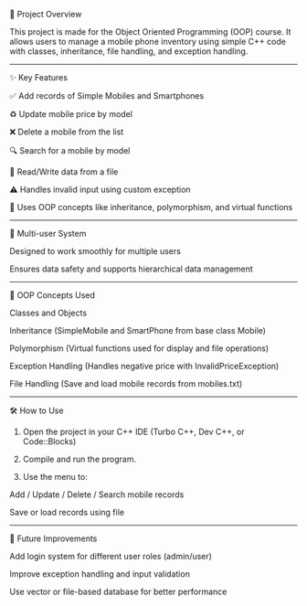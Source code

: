 📘 Project Overview

This project is made for the Object Oriented Programming (OOP) course. It allows users to manage a mobile phone inventory using simple C++ code with classes, inheritance, file handling, and exception handling.


---

✨ Key Features

✅ Add records of Simple Mobiles and Smartphones

♻ Update mobile price by model

❌ Delete a mobile from the list

🔍 Search for a mobile by model

📁 Read/Write data from a file

⚠ Handles invalid input using custom exception

🧠 Uses OOP concepts like inheritance, polymorphism, and virtual functions



---

👥 Multi-user System

Designed to work smoothly for multiple users

Ensures data safety and supports hierarchical data management



---

🧪 OOP Concepts Used

Classes and Objects

Inheritance (SimpleMobile and SmartPhone from base class Mobile)

Polymorphism (Virtual functions used for display and file operations)

Exception Handling (Handles negative price with InvalidPriceException)

File Handling (Save and load mobile records from mobiles.txt)



---

🛠 How to Use

1. Open the project in your C++ IDE (Turbo C++, Dev C++, or Code::Blocks)


2. Compile and run the program.


3. Use the menu to:

Add / Update / Delete / Search mobile records

Save or load records using file





---

📌 Future Improvements

Add login system for different user roles (admin/user)

Improve exception handling and input validation

Use vector or file-based database for better performance

